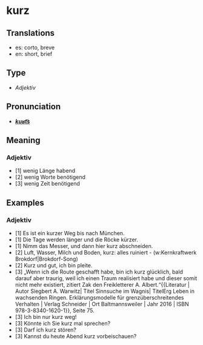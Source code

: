 # kurz
## Translations
- es: corto, breve
- en: short, brief
## Type
- _Adjektiv_
## Pronunciation
- **_[kʊʁt͡s](https://commons.wikimedia.org/wiki/File:De-kurz.ogg)_**
## Meaning
### Adjektiv
- [1] wenig Länge habend
- [2] wenig Worte benötigend
- [3] wenig Zeit benötigend
## Examples
### Adjektiv
- [1] Es ist ein kurzer Weg bis nach München.
- [1] Die Tage werden länger und die Röcke kürzer.
- [1] Nimm das Messer, und dann hier kurz abschneiden.
- [2] Luft, Wasser, Milch und Boden, kurz: alles ruiniert - (w:Kernkraftwerk Brokdorf|Brokdorf-Song)
- [2] Kurz und gut, ich bin pleite.
- [3] „Wenn ich die Route geschafft habe, bin ich kurz glücklich, bald darauf aber traurig, weil ich einen Traum realisiert habe und dieser somit nicht mehr existiert, zitiert Zak den Freikletterer A. Albert.“<ref>{{Literatur | Autor Siegbert A. Warwitz| Titel Sinnsuche im Wagnis| TitelErg Leben in wachsenden Ringen. Erklärungsmodelle für grenzüberschreitendes Verhalten | Verlag Schneider | Ort Baltmannsweiler | Jahr 2016 | ISBN 978-3-8340-1620-1}}, Seite 75.</ref>
- [3] Ich bin nur kurz weg!
- [3] Könnte ich Sie kurz mal sprechen?
- [3] Darf ich kurz stören?
- [3] Kannst du heute Abend kurz vorbeischauen?
